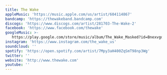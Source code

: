 ```yaml
---
title: The Wake
appleMusic: 'https://music.apple.com/us/artist/604114867'
bandcamp: 'https://thewakeband.bandcamp.com'
discogs: 'https://www.discogs.com/artist/281703-The-Wake-2'
facebook: 'https://www.facebook.com/thewake'
googleMusic: >-
   https://play.google.com/store/music/album/The_Wake_Masked?id=Bnexvgdsroi44eswiskko33ibqi
instagram: 'https://www.instagram.com/the_wake_us'
soundcloud: ''
spotify: 'https://open.spotify.com/artist/7Mpy3aH400ZqSmT98np3Wg'
twitter: ''
website: 'http://www.thewake.com'
youtube: ''
---
```

